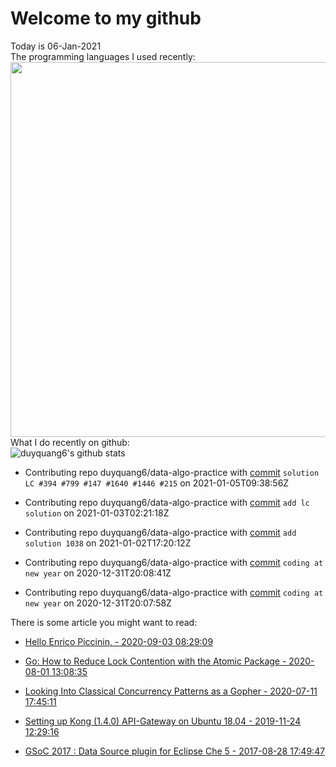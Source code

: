 # Welcome to my github 
Today is 06-Jan-2021\
The programming languages I used recently:\
<img src="https://wakatime.com/share/@duyquang6/fbe267a6-a29b-4a1a-b769-c566a361c376.svg" width="600">\
What I do recently on github:\
![duyquang6's github stats](https://github-readme-stats.vercel.app/api?username=duyquang6&layout=compact&hide=stars,prs,contribs,issues)

 - Contributing repo duyquang6/data-algo-practice with [commit](https://github.com/duyquang6/data-algo-practice/commit/a42ad9b288df4617031bbc46fdfb7fc9d9d58372) `solution LC #394 #799 #147 #1640 #1446 #215` on  2021-01-05T09:38:56Z

 - Contributing repo duyquang6/data-algo-practice with [commit](https://github.com/duyquang6/data-algo-practice/commit/98482f6c181e504999d32fe12fc9399edd0c4c0b) `add lc solution` on  2021-01-03T02:21:18Z

 - Contributing repo duyquang6/data-algo-practice with [commit](https://github.com/duyquang6/data-algo-practice/commit/8dae4e21dea82bb8f5996dc55391bc87648a2d16) `add solution 1038` on  2021-01-02T17:20:12Z

 - Contributing repo duyquang6/data-algo-practice with [commit](https://github.com/duyquang6/data-algo-practice/commit/ce7f7c44b782473eaab1a1418dbed5c5e740d627) `coding at new year` on  2020-12-31T20:08:41Z

 - Contributing repo duyquang6/data-algo-practice with [commit](https://github.com/duyquang6/data-algo-practice/commit/ca3fcf850556d383626caf1d4dedea5ae6bde2fd) `coding at new year` on  2020-12-31T20:07:58Z

There is some article you might want to read:

 - [Hello Enrico Piccinin, - 2020-09-03 08:29:09](https://medium.com/@blanchon.vincent/hello-enrico-piccinin-df2df370745?source=rss-f26b90a8ca4b------2)

 - [Go: How to Reduce Lock Contention with the Atomic Package - 2020-08-01 13:08:35](https://medium.com/a-journey-with-go/go-how-to-reduce-lock-contention-with-the-atomic-package-ba3b2664b549?source=rss-f26b90a8ca4b------2)

 - [Looking Into Classical Concurrency Patterns as a Gopher - 2020-07-11 17:45:11](https://medium.com/swlh/looking-into-classical-concurrency-patterns-as-a-gopher-be32be3b2690?source=rss-1a65837801e2------2)

 - [Setting up Kong (1.4.0) API-Gateway on Ubuntu 18.04 - 2019-11-24 12:29:16](https://medium.com/@sudarakayasindu/setting-up-kong-1-4-0-api-gateway-on-ubuntu-18-04-a44d65166123?source=rss-1a65837801e2------2)

 - [GSoC 2017 : Data Source plugin for Eclipse Che 5 - 2017-08-28 17:49:47](https://medium.com/@sudarakayasindu/gsoc-2017-data-source-plugin-for-eclipse-che-5-743235de3f6c?source=rss-1a65837801e2------2)

